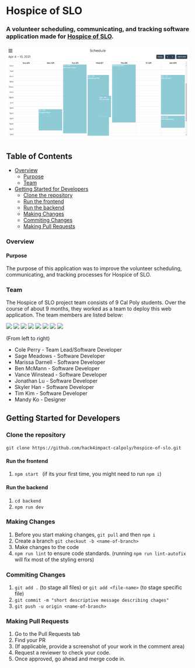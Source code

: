 # Hospice of SLO
### A volunteer scheduling, communicating, and tracking software application made for <a href="https://hospiceslo.org/" target="_blank">Hospice of SLO</a>.

![User View](/src/images/calendar.PNG)

## Table of Contents
- [Overview](#overview)
  - [Purpose](#purpose)
  - [Team](#team)
- [Getting Started for Developers](#getting-started-for-developers)
  - [Clone the repository](#clone-the-repository)
  - [Run the frontend](#run-the-frontend)
  - [Run the backend](#run-the-frontend)
  - [Making Changes](#making-changes)
  - [Commiting Changes](#commiting-changes)
  - [Making Pull Requests](#making-pull-requests)

### Overview

#### Purpose
The purpose of this application was to improve the volunteer scheduling, communicating, and tracking processes for Hospice of SLO. 

### Team
The Hospice of SLO project team consists of 9 Cal Poly students. Over the course of about 9 months, they worked as a team to deploy this web application. The team members are listed below: 

<p float="left">
 <a href="https://github.com/ctperry0301" target="_blank"><img src="https://avatars3.githubusercontent.com/u/15805074?s=400&u=c2a0e7ef773958b28ce01ae19dcdbb1eefcce015&v=4" width="150" /></a>
<a href="https://github.com/n0ximus" target="_blank"><img src="https://avatars.githubusercontent.com/u/25959989?v=4" width="150" /></a>
<a href="https://github.com/marissadarnell" target="_blank"><img src="https://avatars.githubusercontent.com/u/63181280?v=4" width="150" /></a>
<a href="https://github.com/bbmcmann" target="_blank"><img src="https://avatars.githubusercontent.com/u/54374897?v=4" width="150" /></a>
<a href="https://github.com/vwinstea" target="_blank"><img src="https://avatars.githubusercontent.com/u/32073638?v=4" width="150" /></a>
<a href="https://github.com/jlu51" target="_blank"><img src="https://avatars.githubusercontent.com/u/32073638?v=4" width="150" /></a>
<a href="https://github.com/skylerdee3" target="_blank"><img src="https://avatars.githubusercontent.com/u/44215060?v=4" width="150" /></a>
<a href="https://github.com/timkim14" target="_blank"><img src="https://avatars1.githubusercontent.com/u/47136824?s=400&u=30df6b053786b888b9f058e64c07703b01020ea1&v=4" width="150" /></a>

</p>

(From left to right)
- Cole Perry - Team Lead/Software Developer
- Sage Meadows - Software Developer
- Marissa Darnell - Software Developer 
- Ben McMann - Software Developer
- Vance Winstead - Software Developer
- Jonathan Lu - Software Developer
- Skyler Han - Software Developer
- Tim Kim - Software Developer
- Mandy Ko - Designer



## Getting Started for Developers 

### Clone the repository
``` git clone https://github.com/hack4impact-calpoly/hospice-of-slo.git ```

#### Run the frontend
1. ```npm start ``` (if its your first time, you might need to run ```npm i```)

#### Run the backend
1. ```cd backend ```
2. ```npm run dev ```

### Making Changes
1. Before you start making changes, ```git pull``` and then ```npm i```
2. Create a branch ```git checkout -b <name-of-branch>```
3. Make changes to the code 
4. ```npm run lint``` to ensure code standards. (running ```npm run lint-autofix``` will fix most of the styling errors)

### Commiting Changes
1. ```git add .``` (to stage all files) or ```git add <file-name>``` (to stage specific file)
2. ```git commit -m "short descriptive message describing chages"``` 
3. ```git push -u origin <name-of-branch>```

### Making Pull Requests
1. Go to the Pull Requests tab
2. Find your PR
3. (If applicable, provide a screenshot of your work in the comment area)
4. Request a reviewer to check your code.
5. Once approved, go ahead and merge code in.

